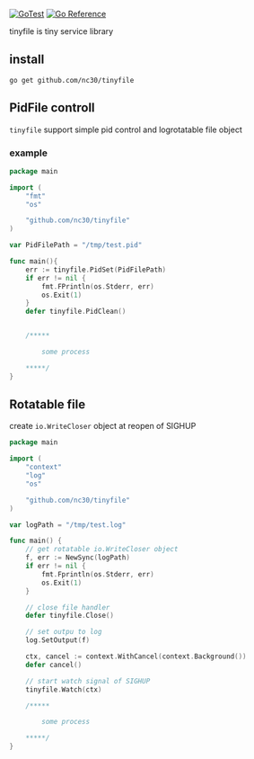 [![GoTest](https://github.com/nc30/tinyfile/actions/workflows/gotest.yml/badge.svg)](https://github.com/nc30/tinyfile/actions/workflows/gotest.yml) [![Go Reference](https://pkg.go.dev/badge/github.com/nc30/tinyfile.svg)](https://pkg.go.dev/github.com/nc30/tinyfile)

tinyfile is tiny service library

## install

`go get github.com/nc30/tinyfile`


## PidFile controll

`tinyfile` support simple pid control and logrotatable file object


### example

```go
package main

import (
	"fmt"
	"os"

	"github.com/nc30/tinyfile"
)

var PidFilePath = "/tmp/test.pid"

func main(){
	err := tinyfile.PidSet(PidFilePath)
	if err != nil {
		fmt.FPrintln(os.Stderr, err)
		os.Exit(1)
	}
	defer tinyfile.PidClean()


	/*****

		some process

	*****/
}

```

## Rotatable file

create `io.WriteCloser` object at reopen of SIGHUP


```go
package main

import (
	"context"
	"log"
	"os"

	"github.com/nc30/tinyfile"
)

var logPath = "/tmp/test.log"

func main() {
	// get rotatable io.WriteCloser object
	f, err := NewSync(logPath)
	if err != nil {
		fmt.Fprintln(os.Stderr, err)
		os.Exit(1)
	}

	// close file handler
	defer tinyfile.Close()

	// set outpu to log
	log.SetOutput(f)

	ctx, cancel := context.WithCancel(context.Background())
	defer cancel()

	// start watch signal of SIGHUP
	tinyfile.Watch(ctx)

	/*****

		some process

	*****/
}
```
